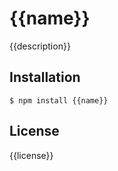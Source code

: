 
# {{name}}

  {{description}}

## Installation

    $ npm install {{name}}

## License

  {{license}}